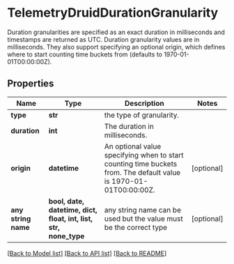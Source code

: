 # TelemetryDruidDurationGranularity

Duration granularities are specified as an exact duration in milliseconds and timestamps are returned as UTC. Duration granularity values are in milliseconds. They also support specifying an optional origin, which defines where to start counting time buckets from (defaults to 1970-01-01T00:00:00Z).
## Properties
Name | Type | Description | Notes
------------ | ------------- | ------------- | -------------
**type** | **str** | the type of granularity. | 
**duration** | **int** | The duration in milliseconds. | 
**origin** | **datetime** | An optional value specifying when to start counting time buckets from. The default value is 1970-01-01T00:00:00Z. | [optional] 
**any string name** | **bool, date, datetime, dict, float, int, list, str, none_type** | any string name can be used but the value must be the correct type | [optional]

[[Back to Model list]](../README.md#documentation-for-models) [[Back to API list]](../README.md#documentation-for-api-endpoints) [[Back to README]](../README.md)


